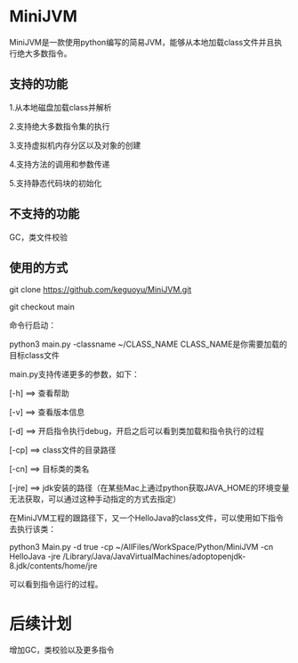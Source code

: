 # MiniJVM
MiniJVM是一款使用python编写的简易JVM，能够从本地加载class文件并且执行绝大多数指令。

## 支持的功能
1.从本地磁盘加载class并解析

2.支持绝大多数指令集的执行

3.支持虚拟机内存分区以及对象的创建

4.支持方法的调用和参数传递

5.支持静态代码块的初始化

## 不支持的功能
GC，类文件校验

## 使用的方式

git clone https://github.com/keguoyu/MiniJVM.git

git checkout main

命令行启动：

python3 main.py -classname ~/CLASS_NAME CLASS_NAME是你需要加载的目标class文件

main.py支持传递更多的参数，如下：

[-h] ==> 查看帮助

[-v] ==> 查看版本信息

[-d] ==> 开启指令执行debug，开启之后可以看到类加载和指令执行的过程

[-cp] ==> class文件的目录路径

[-cn] ==> 目标类的类名

[-jre] ==> jdk安装的路径（在某些Mac上通过python获取JAVA_HOME的环境变量无法获取，可以通过这种手动指定的方式去指定）

在MiniJVM工程的跟路径下，又一个HelloJava的class文件，可以使用如下指令去执行该类：

python3 Main.py -d true -cp ~/AllFiles/WorkSpace/Python/MiniJVM -cn HelloJava -jre /Library/Java/JavaVirtualMachines/adoptopenjdk-8.jdk/contents/home/jre

可以看到指令运行的过程。

# 后续计划

增加GC，类校验以及更多指令
